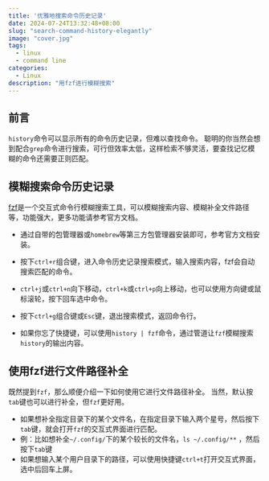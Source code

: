 ```yaml
---
title: '优雅地搜索命令历史记录'
date: 2024-07-24T13:32:48+08:00
slug: "search-command-history-elegantly"
image: "cover.jpg"
tags:
  - linux
  - command line
categories:
  - Linux
description: "用fzf进行模糊搜索"
---
```


## 前言

`history`命令可以显示所有的命令历史记录，但难以查找命令。
聪明的你当然会想到配合`grep`命令进行搜索，可行但效率太低，这样检索不够灵活，要查找记忆模糊的命令还需要正则匹配。

## 模糊搜索命令历史记录

[fzf](https://github.com/junegunn/fzf)是一个交互式命令行模糊搜索工具，可以模糊搜索内容、模糊补全文件路径等，功能强大，更多功能请参考官方文档。

- 通过自带的包管理器或`homebrew`等第三方包管理器安装即可，参考官方文档安装。
- 按下`ctrl+r`组合键，进入命令历史记录搜索模式，输入搜索内容，fzf会自动搜索匹配的命令。
- `ctrl+j`或`ctrl+n`向下移动，`ctrl+k`或`ctrl+p`向上移动，也可以使用方向键或鼠标滚轮，按下回车选中命令。
- 按下`ctrl+g`组合键或`Esc`键，退出搜索模式，返回命令行。

- 如果你忘了快捷键，可以使用`history | fzf`命令，通过管道让`fzf`模糊搜索`history`的输出内容。

## 使用fzf进行文件路径补全

既然提到`fzf`，那么顺便介绍一下如何使用它进行文件路径补全。
当然，默认按`tab`键也可以进行补全，但`fzf`更好用。

- 如果想补全指定目录下的某个文件名，在指定目录下输入两个星号，然后按下`tab`键，就会打开`fzf`的交互式界面进行匹配。
- 例：比如想补全`~/.config/`下的某个较长的文件名，`ls ~/.config/**` ，然后按下`tab`键
- 如果想输入某个用户目录下的路径，可以使用快捷键`ctrl+t`打开交互式界面，选中后回车上屏。